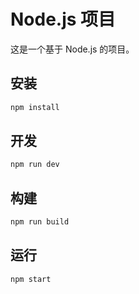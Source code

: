 # Node.js 项目

这是一个基于 Node.js 的项目。

## 安装

```bash
npm install
```

## 开发

```bash
npm run dev
```

## 构建

```bash
npm run build
```

## 运行

```bash
npm start
``` 